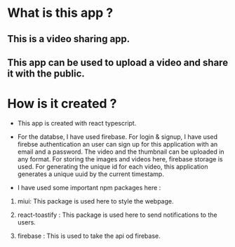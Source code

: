 # What is this app ?

## This is a video sharing app.
## This app can be used to upload a video and share it with the public.

# How is it created ?

- This app is created with react typescript.

- For the databse, I have used firebase. For login & signup, I have used firebse authentication an user can sign up for this application with an email and a password. The video and the thumbnail can be uploaded in any format. For storing the images and videos here, firebase storage is used. For generating the unique id for each video, this application generates a unique uuid by the current timestamp.

- I have used some important npm packages here :

1. miui: This package is used here to style the webpage.

2. react-toastify : This package is used here to send notifications to the users.

3. firebase : This is used to take the api od firebase.
